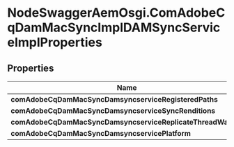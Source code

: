 # NodeSwaggerAemOsgi.ComAdobeCqDamMacSyncImplDAMSyncServiceImplProperties

## Properties

Name | Type | Description | Notes
------------ | ------------- | ------------- | -------------
**comAdobeCqDamMacSyncDamsyncserviceRegisteredPaths** | [**ConfigNodePropertyArray**](ConfigNodePropertyArray.md) |  | [optional] 
**comAdobeCqDamMacSyncDamsyncserviceSyncRenditions** | [**ConfigNodePropertyBoolean**](ConfigNodePropertyBoolean.md) |  | [optional] 
**comAdobeCqDamMacSyncDamsyncserviceReplicateThreadWaitMs** | [**ConfigNodePropertyInteger**](ConfigNodePropertyInteger.md) |  | [optional] 
**comAdobeCqDamMacSyncDamsyncservicePlatform** | [**ConfigNodePropertyDropDown**](ConfigNodePropertyDropDown.md) |  | [optional] 


